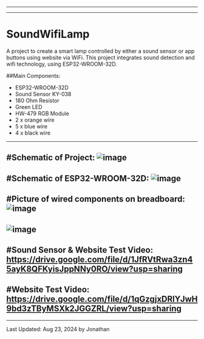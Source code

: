 ------------------------------------------------------------------------------------------
------------------------------------------------------------------------------------------
# SoundWifiLamp
A project to create a smart lamp controlled by either a sound sensor or app buttons using website via WiFi.
This project integrates sound detection and wifi technology, using ESP32-WROOM-32D.

##Main Components:

- ESP32-WROOM-32D
- Sound Sensor KY-038
- 180 Ohm Resistor
- Green LED
- HW-479 RGB Module
- 2 x orange wire
- 5 x blue wire
- 4 x black wire

------------------------------------------------------------------------------------------
#Schematic of Project:
![image](https://github.com/user-attachments/assets/26ad155b-041f-49a8-ad35-74458792eb55)
------------------------------------------------------------------------------------------
#Schematic of ESP32-WROOM-32D:
![image](https://github.com/user-attachments/assets/cf02e746-3e85-4350-b006-25b84983ee94)
------------------------------------------------------------------------------------------
#Picture of wired components on breadboard:
![image](https://github.com/user-attachments/assets/e5ff7140-da83-4815-bd97-9d8602b35ab3)
------------------------------------------------------------------------------------------
![image](https://github.com/user-attachments/assets/e4a2220b-4996-4ee5-856b-37b46768034f)
------------------------------------------------------------------------------------------
#Sound Sensor & Website Test Video:
https://drive.google.com/file/d/1JfRVtRwa3zn45ayK8QFKyisJppNNy0RO/view?usp=sharing
------------------------------------------------------------------------------------------
#Website Test Video:
https://drive.google.com/file/d/1qGzgjxDRlYJwH9bd3zTByMSXk2JGGZRL/view?usp=sharing
------------------------------------------------------------------------------------------
------------------------------------------------------------------------------------------

Last Updated: Aug 23, 2024 by Jonathan

